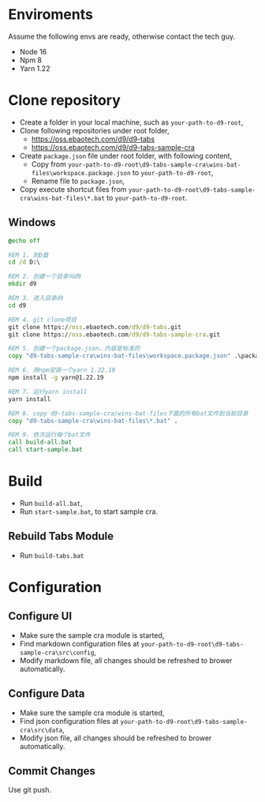 # Enviroments

Assume the following envs are ready, otherwise contact the tech guy.

- Node 16
- Npm 8
- Yarn 1.22

# Clone repository

- Create a folder in your local machine, such as `your-path-to-d9-root`,
- Clone following repositories under root folder,
	- https://oss.ebaotech.com/d9/d9-tabs
	- https://oss.ebaotech.com/d9/d9-tabs-sample-cra
- Create `package.json` file under root folder, with following content,
	- Copy from `your-path-to-d9-root\d9-tabs-sample-cra\wins-bat-files\workspace.package.json` to `your-path-to-d9-root`,
	- Rename file to `package.json`,
- Copy execute shortcut files from `your-path-to-d9-root\d9-tabs-sample-cra\wins-bat-files\*.bat` to `your-path-to-d9-root`.

## Windows

```bat
@echo off

REM 1. 到D盘
cd /d D:\

REM 2. 创建一个目录叫d9
mkdir d9

REM 3. 进入目录d9
cd d9

REM 4. git clone项目
git clone https://oss.ebaotech.com/d9/d9-tabs.git
git clone https://oss.ebaotech.com/d9/d9-tabs-sample-cra.git

REM 5. 创建一个package.json，内容是标准的
copy "d9-tabs-sample-cra\wins-bat-files\workspace.package.json" .\package.json

REM 6. 用npm安装一个yarn 1.22.10
npm install -g yarn@1.22.19

REM 7. 运行yarn install
yarn install

REM 8. copy d9-tabs-sample-cra/wins-bat-files下面的所有bat文件到当前目录
copy "d9-tabs-sample-cra\wins-bat-files\*.bat" .

REM 9. 依次运行每个bat文件
call build-all.bat
call start-sample.bat
```

# Build

- Run `build-all.bat`,
- Run `start-sample.bat`, to start sample cra.

## Rebuild Tabs Module

- Run `build-tabs.bat`

# Configuration

## Configure UI

- Make sure the sample cra module is started,
- Find markdown configuration files at `your-path-to-d9-root\d9-tabs-sample-cra\src\config`,
- Modify markdown file, all changes should be refreshed to brower automatically.

## Configure Data

- Make sure the sample cra module is started,
- Find json configuration files at `your-path-to-d9-root\d9-tabs-sample-cra\src\data`,
- Modify json file, all changes should be refreshed to brower automatically.

## Commit Changes

Use git push.
